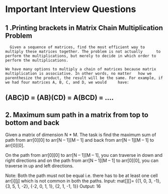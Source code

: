 # Important Interview Questions
  ## 1 .Printing brackets in Matrix Chain Multiplication Problem

      Given a sequence of matrices, find the most efficient way to multiply these matrices together. The problem is not actually      to perform the multiplications, but merely to decide in which order to perform the multiplications.

    We have many options to multiply a chain of matrices because matrix multiplication is associative. In other words, no matter   how we parenthesize the product, the result will be the same. For example, if we had four matrices A, B, C, and D, we would     have:

  (ABC)D = (AB)(CD) = A(BCD) = ....
  ---------------------------------
  
##  2. Maximum sum path in a matrix from top to bottom and back
Given a matrix of dimension N * M. The task is find the maximum sum of path from arr[0][0] to arr[N – 1][M – 1] and back from arr[N – 1][M – 1] to arr[0][0].

On the path from arr[0][0] to arr[N – 1][M – 1], you can traverse in down and right directions and on the path from arr[N – 1][M – 1] to arr[0][0], you can traverse in up and left directions.

Note: Both the path must not be equal i.e. there has to be at least one cell arr[i][j] which is not common in both the paths.
Input: 
mat[][]= {{1, 0, 3, -1},
          {3, 5, 1, -2},
          {-2, 0, 1, 1},
          {2, 1, -1, 1}}
Output: 16
